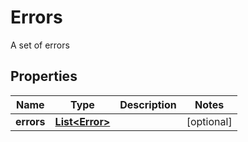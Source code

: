 

# Errors

A set of errors

## Properties

| Name | Type | Description | Notes |
|------------ | ------------- | ------------- | -------------|
|**errors** | [**List&lt;Error&gt;**](Error.md) |  |  [optional] |



